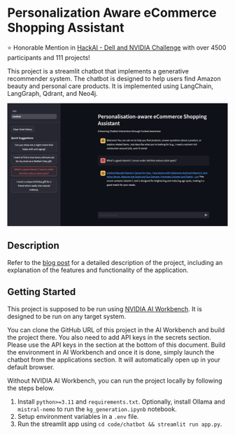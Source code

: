 # Personalization Aware eCommerce Shopping Assistant

⭐️ Honorable Mention in [HackAI - Dell and NVIDIA Challenge](https://hackaichallenge.devpost.com/) with over 4500 participants and 111 projects!

This project is a streamlit chatbot that implements a generative recommender system. The chatbot is designed to help users find Amazon beauty and personal care products. It is implemented using LangChain, LangGraph, Qdrant, and Neo4j.

![demo](./images/demo.png)


## Description

Refer to the [blog post](./blog_post.md) for a detailed description of the project, including an explanation of the features and functionality of the application.

## Getting Started

This project is supposed to be run using [NVIDIA AI Workbench](https://docs.nvidia.com/ai-workbench/user-guide/latest/overview/introduction.html). It is designed to be run on any target system.

You can clone the GitHub URL of this project in the AI Workbench and build the project there. You also need to add API keys in the secrets section. Please use the API keys in the section at the bottom of this document. Build the environment in AI Workbench and once it is done, simply launch the chatbot from the applications section. It will automatically open up in your default browser. 


Without NVIDIA AI Workbench, you can run the project locally by following the steps below.

1. Install `python>=3.11` and `requirements.txt`. Optionally, install Ollama and `mistral-nemo` to run the `kg_generation.ipynb` notebook.
2. Setup environment variables in a `.env` file.
3. Run the streamlit app using `cd code/chatbot && streamlit run app.py`.
